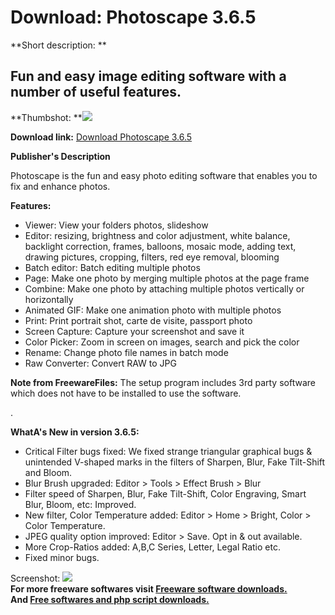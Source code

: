 # Download: Photoscape 3.6.5

**Short description: **

## Fun and easy image editing software with a number of useful features.

  
**Thumbshot: **![](http://www.freewarefiles.com/screenshot/photoscape_md.gif)   
  
**Download link:** [Download Photoscape 3.6.5](http://freesoftwares.boysofts.com/Photoscape_program_33600.html)  
  

**Publisher's Description**  
  

Photoscape is the fun and easy photo editing software that enables you to fix
and enhance photos.

**Features:**

  * Viewer: View your folders photos, slideshow 
  * Editor: resizing, brightness and color adjustment, white balance, backlight correction, frames, balloons, mosaic mode, adding text, drawing pictures, cropping, filters, red eye removal, blooming 
  * Batch editor: Batch editing multiple photos 
  * Page: Make one photo by merging multiple photos at the page frame 
  * Combine: Make one photo by attaching multiple photos vertically or horizontally 
  * Animated GIF: Make one animation photo with multiple photos 
  * Print: Print portrait shot, carte de visite, passport photo 
  * Screen Capture: Capture your screenshot and save it 
  * Color Picker: Zoom in screen on images, search and pick the color 
  * Rename: Change photo file names in batch mode 
  * Raw Converter: Convert RAW to JPG 

**Note from FreewareFiles:** The setup program includes 3rd party software which does not have to be installed to use the software.

.

**WhatA's New in version 3.6.5:**

  * Critical Filter bugs fixed: We fixed strange triangular graphical bugs & unintended V-shaped marks in the filters of Sharpen, Blur, Fake Tilt-Shift and Bloom. 
  * Blur Brush upgraded: Editor > Tools > Effect Brush > Blur 
  * Filter speed of Sharpen, Blur, Fake Tilt-Shift, Color Engraving, Smart Blur, Bloom, etc: Improved. 
  * New filter, Color Temperature added: Editor > Home > Bright, Color > Color Temperature. 
  * JPEG quality option improved: Editor > Save. Opt in & out available. 
  * More Crop-Ratios added: A,B,C Series, Letter, Legal Ratio etc. 
  * Fixed minor bugs. 

  
  
Screenshot: ![](http://www.freewarefiles.com/screenshot/photoscape.gif)  
**For more freeware softwares visit [Freeware software downloads.](http://freesoftwares.boysofts.com/)**   
**And [Free softwares and php script downloads.](http://www.boysofts.com/)**

